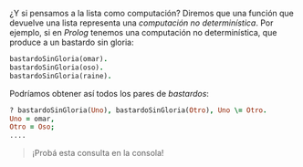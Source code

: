 ¿Y si pensamos a la lista como computación? Diremos que una función que devuelve una lista representa una _computación no determinística_. Por ejemplo, si en _Prolog_ tenemos una computación no determinística, que produce a un bastardo sin gloria:

```prolog
bastardoSinGloria(omar).
bastardoSinGloria(oso).
bastardoSinGloria(raine).
```

Podríamos obtener así todos los pares de _bastardos_:

```prolog
? bastardoSinGloria(Uno), bastardoSinGloria(Otro), Uno \= Otro.
Uno = omar,
Otro = Oso;
....
```

> ¡Probá esta consulta en la consola!